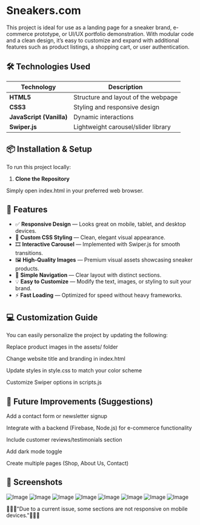 # Sneakers.com
This project is ideal for use as a landing page for a sneaker brand, e-commerce prototype, or UI/UX portfolio demonstration. With modular code and a clean design, it’s easy to customize and expand with additional features such as product listings, a shopping cart, or user authentication.

## 🛠️ Technologies Used

| Technology | Description |
|------------|-------------|
| **HTML5** | Structure and layout of the webpage |
| **CSS3** | Styling and responsive design |
| **JavaScript (Vanilla)** | Dynamic interactions |
| **Swiper.js** | Lightweight carousel/slider library |

## 📦 Installation & Setup

To run this project locally:

1. **Clone the Repository**

Simply open index.html in your preferred web browser.

## 🚀 Features

- ✅ **Responsive Design** — Looks great on mobile, tablet, and desktop devices.
- 🎨 **Custom CSS Styling** — Clean, elegant visual appearance.
- 🎞️ **Interactive Carousel** — Implemented with Swiper.js for smooth transitions.
- 🖼️ **High-Quality Images** — Premium visual assets showcasing sneaker products.
- 🧭 **Simple Navigation** — Clear layout with distinct sections.
- 💡 **Easy to Customize** — Modify the text, images, or styling to suit your brand.
- ⚡ **Fast Loading** — Optimized for speed without heavy frameworks.


## 💻 Customization Guide
You can easily personalize the project by updating the following:

Replace product images in the assets/ folder

Change website title and branding in index.html

Update styles in style.css to match your color scheme

Customize Swiper options in scripts.js


## 🧪 Future Improvements (Suggestions)
Add a contact form or newsletter signup

Integrate with a backend (Firebase, Node.js) for e-commerce functionality

Include customer reviews/testimonials section

Add dark mode toggle

Create multiple pages (Shop, About Us, Contact)



## 📸 Screenshots

![Image](https://github.com/user-attachments/assets/72d09c16-4bf2-4aad-a7d0-02af26481747)
![Image](https://github.com/user-attachments/assets/4e117a4b-cf67-4df9-854e-72a5d6f3f8cc)
![Image](https://github.com/user-attachments/assets/5dfdafb8-aa5a-44e3-a943-1638c3d95327)
![Image](https://github.com/user-attachments/assets/ec0f44f6-2106-4a3b-b990-507cca396bfc)
![Image](https://github.com/user-attachments/assets/d68271c3-8bba-4d44-bc7f-e60aa78f6d58)
![Image](https://github.com/user-attachments/assets/b0e8c5df-d1f7-466f-97c7-a945b31df7a3)
![Image](https://github.com/user-attachments/assets/9a493a59-1fbb-4d3a-8e0b-d2a83dca0694)
![Image](https://github.com/user-attachments/assets/161fe39d-204d-454e-bd19-991ff868287d)




📍📍📍"Due to a current issue, some sections are not responsive on mobile devices."📍📍📍
